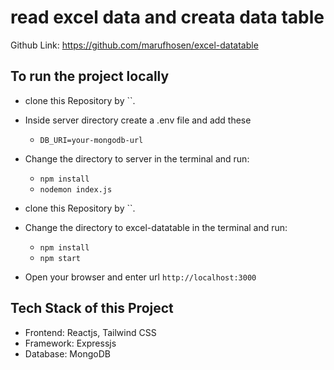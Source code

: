 # read excel data and creata data table

Github Link:
https://github.com/marufhosen/excel-datatable

## To run the project locally

- clone this Repository by ``.
- Inside server directory create a .env file and add these
  - `DB_URI=your-mongodb-url`
- Change the directory to server in the terminal and run:
  - `npm install`
  - `nodemon index.js`
  
- clone this Repository by ``.
- Change the directory to excel-datatable in the terminal and run:
  - `npm install`
  - `npm start`
- Open your browser and enter url `http://localhost:3000`

## Tech Stack of this Project

- Frontend: Reactjs, Tailwind CSS
- Framework: Expressjs
- Database: MongoDB
